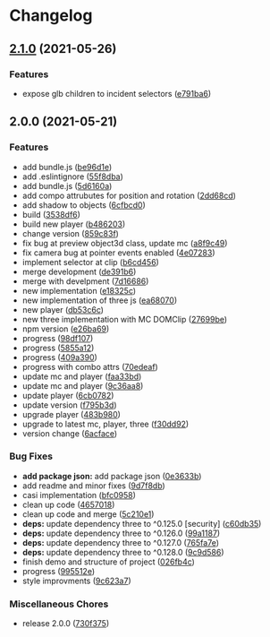 # Changelog

## [2.1.0](https://www.github.com/kissmybutton/motorcortex-threejs/compare/v2.0.0...v2.1.0) (2021-05-26)


### Features

* expose glb children to incident selectors ([e791ba6](https://www.github.com/kissmybutton/motorcortex-threejs/commit/e791ba63acfbf2ee977ab4a054b1bad9a03927b4))

## 2.0.0 (2021-05-21)


### Features

* add  bundle.js ([be96d1e](https://www.github.com/kissmybutton/motorcortex-threejs/commit/be96d1efbba60f5e511d506cab72b05d432f730f))
* add .eslintignore ([55f8dba](https://www.github.com/kissmybutton/motorcortex-threejs/commit/55f8dbad7c9a73b68fa010b6441ae5c418e812f7))
* add bundle.js ([5d6160a](https://www.github.com/kissmybutton/motorcortex-threejs/commit/5d6160a11f2c03359c95e9b7779158f49fe2aeb1))
* add compo attrubutes for position and rotation ([2dd68cd](https://www.github.com/kissmybutton/motorcortex-threejs/commit/2dd68cde6495169746f74f1f12f0e166e4d13802))
* add shadow to objects ([6cfbcd0](https://www.github.com/kissmybutton/motorcortex-threejs/commit/6cfbcd0aefacb4df65b6461dd0e51aac589873d3))
* build ([3538df6](https://www.github.com/kissmybutton/motorcortex-threejs/commit/3538df696500bc6232a169fc7ae406328bddbb56))
* build new player ([b486203](https://www.github.com/kissmybutton/motorcortex-threejs/commit/b48620391948c95c1607427f02a40a6996ebdca7))
* change version ([859c83f](https://www.github.com/kissmybutton/motorcortex-threejs/commit/859c83f2e71dc8244e8cccdf2d5a0fa08cf69e7f))
* fix bug at preview object3d class, update mc ([a8f9c49](https://www.github.com/kissmybutton/motorcortex-threejs/commit/a8f9c497ec914e57ea850eda82e6be109ad87082))
* fix camera bug at pointer events enabled ([4e07283](https://www.github.com/kissmybutton/motorcortex-threejs/commit/4e07283177e18ce9dbe4fba634f04fdbfb7d4e1a))
* implement selector at clip ([b6cd456](https://www.github.com/kissmybutton/motorcortex-threejs/commit/b6cd4561d90689cfcba9a7faa9baa759c3a37e77))
* merge development ([de391b6](https://www.github.com/kissmybutton/motorcortex-threejs/commit/de391b69b6265e81d1ea6f2bc6816b574a21bce4))
* merge with develpment ([7d16686](https://www.github.com/kissmybutton/motorcortex-threejs/commit/7d16686ed81bea8f54b967f7949daffa5620731b))
* new implementation ([e18325c](https://www.github.com/kissmybutton/motorcortex-threejs/commit/e18325cc146cb9cdfe479fb2d238d17ecc491acf))
* new implementation of three js ([ea68070](https://www.github.com/kissmybutton/motorcortex-threejs/commit/ea68070cc4f3a80000212047b2decf43c5652a1d))
* new player ([db53c6c](https://www.github.com/kissmybutton/motorcortex-threejs/commit/db53c6cb500e823cba9a5beed1bb5e247769be1f))
* new three implementation with MC DOMClip ([27699be](https://www.github.com/kissmybutton/motorcortex-threejs/commit/27699bea1c895bbfc20e48e438a859350f8f132d))
* npm version ([e26ba69](https://www.github.com/kissmybutton/motorcortex-threejs/commit/e26ba691ea8b38fdc1dba31208b4ae8c5bbf9cc8))
* progress ([98df107](https://www.github.com/kissmybutton/motorcortex-threejs/commit/98df107d9297c14451aa905c2d9ad31a9afe4ac4))
* progress ([5855a12](https://www.github.com/kissmybutton/motorcortex-threejs/commit/5855a123a58d947c13a91345fa785d4e6f7c4548))
* progress ([409a390](https://www.github.com/kissmybutton/motorcortex-threejs/commit/409a390eb57269612425fffe6aba7f51832b8145))
* progress with combo attrs ([70edeaf](https://www.github.com/kissmybutton/motorcortex-threejs/commit/70edeaf62f0f1f1ff14a3e67b4e23119e04e19ba))
* update mc and player ([faa33bd](https://www.github.com/kissmybutton/motorcortex-threejs/commit/faa33bdbca3192e899d7164bc25be3a183590243))
* update mc and player ([9c36aa8](https://www.github.com/kissmybutton/motorcortex-threejs/commit/9c36aa851e89deb3ad86475736dc0d11c9cc3b35))
* update player ([6cb0782](https://www.github.com/kissmybutton/motorcortex-threejs/commit/6cb07820daac7203da868a71db694ad99ecbcaa7))
* update version ([f795b3d](https://www.github.com/kissmybutton/motorcortex-threejs/commit/f795b3d7ee4922a597526508da69ebe0071f6ccb))
* upgrade player ([483b980](https://www.github.com/kissmybutton/motorcortex-threejs/commit/483b98044bd0b57adc59742ee17e5be019c9016a))
* upgrade to latest mc, player, three ([f30dd92](https://www.github.com/kissmybutton/motorcortex-threejs/commit/f30dd9237c7a22d3c9212e7f4b3818fd216e0a9b))
* version change ([6acface](https://www.github.com/kissmybutton/motorcortex-threejs/commit/6acfaced5b422ab2654f18c45131b9047cbaba35))


### Bug Fixes

* **add package json:** add package json ([0e3633b](https://www.github.com/kissmybutton/motorcortex-threejs/commit/0e3633b932c530aa0721012f6e45ba5122bcc05f))
* add readme and minor fixes ([9d7f8db](https://www.github.com/kissmybutton/motorcortex-threejs/commit/9d7f8db021d1f66a3de036c8072d98f7c91dbbe4))
* casi implementation ([bfc0958](https://www.github.com/kissmybutton/motorcortex-threejs/commit/bfc09589b0bd561c0aec12a806599996f96dab60))
* clean up code ([4657018](https://www.github.com/kissmybutton/motorcortex-threejs/commit/46570184180f53285086183c40f983ea65dcbe53))
* clean up code and merge ([5c210e1](https://www.github.com/kissmybutton/motorcortex-threejs/commit/5c210e1cb2e4466114b13538b9084693434dbca6))
* **deps:** update dependency three to ^0.125.0 [security] ([c60db35](https://www.github.com/kissmybutton/motorcortex-threejs/commit/c60db3597b9f84d57b9d53ef506788a82d80f30d))
* **deps:** update dependency three to ^0.126.0 ([99a1187](https://www.github.com/kissmybutton/motorcortex-threejs/commit/99a1187bbf9f9a12cce16d5eceaaa915504887e9))
* **deps:** update dependency three to ^0.127.0 ([765fa7e](https://www.github.com/kissmybutton/motorcortex-threejs/commit/765fa7e050a6c2b3deda78882d4264ce07181f43))
* **deps:** update dependency three to ^0.128.0 ([9c9d586](https://www.github.com/kissmybutton/motorcortex-threejs/commit/9c9d58636d80d3988a87306c8a0c73f6f4c9a7ab))
* finish demo and structure of project ([026fb4c](https://www.github.com/kissmybutton/motorcortex-threejs/commit/026fb4ce7f9883e201895711188d78e22c0f0122))
* progress ([995512e](https://www.github.com/kissmybutton/motorcortex-threejs/commit/995512e1461e82c72e23180dc12dd6853e810291))
* style improvments ([9c623a7](https://www.github.com/kissmybutton/motorcortex-threejs/commit/9c623a7057aa7c608f532d97f016e7d9741cbae6))


### Miscellaneous Chores

* release 2.0.0 ([730f375](https://www.github.com/kissmybutton/motorcortex-threejs/commit/730f3750b1bca0c231c5487e65b936d013b5e1aa))

